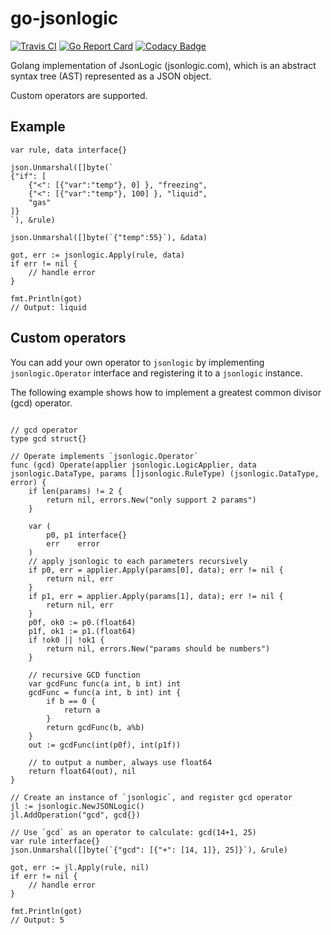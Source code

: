 # go-jsonlogic

[![Travis CI](https://travis-ci.org/HuanTeng/go-jsonlogic.svg?branch=master)](https://travis-ci.org/HuanTeng/go-jsonlogic)
[![Go Report Card](https://goreportcard.com/badge/github.com/HuanTeng/go-jsonlogic)](https://goreportcard.com/report/github.com/HuanTeng/go-jsonlogic)
[![Codacy Badge](https://api.codacy.com/project/badge/Grade/3e9df51b227c47b6b903a2a78ae62072)](https://www.codacy.com/app/the729/go-jsonlogic?utm_source=github.com&amp;utm_medium=referral&amp;utm_content=HuanTeng/go-jsonlogic&amp;utm_campaign=Badge_Grade)

Golang implementation of JsonLogic (jsonlogic.com), which is an abstract syntax tree (AST) represented as a JSON object. 

Custom operators are supported.

## Example

```golang
var rule, data interface{}

json.Unmarshal([]byte(`
{"if": [
	{"<": [{"var":"temp"}, 0] }, "freezing",
	{"<": [{"var":"temp"}, 100] }, "liquid",
	"gas"
]}
`), &rule)

json.Unmarshal([]byte(`{"temp":55}`), &data)

got, err := jsonlogic.Apply(rule, data)
if err != nil {
	// handle error
}

fmt.Println(got)
// Output: liquid
```

## Custom operators

You can add your own operator to `jsonlogic` by implementing `jsonlogic.Operator` interface and registering it to a `jsonlogic` instance.

The following example shows how to implement a greatest common divisor (gcd) operator.

```golang

// gcd operator
type gcd struct{}

// Operate implements `jsonlogic.Operator`
func (gcd) Operate(applier jsonlogic.LogicApplier, data jsonlogic.DataType, params []jsonlogic.RuleType) (jsonlogic.DataType, error) {
	if len(params) != 2 {
		return nil, errors.New("only support 2 params")
	}

	var (
		p0, p1 interface{}
		err    error
	)
	// apply jsonlogic to each parameters recursively
	if p0, err = applier.Apply(params[0], data); err != nil {
		return nil, err
	}
	if p1, err = applier.Apply(params[1], data); err != nil {
		return nil, err
	}
	p0f, ok0 := p0.(float64)
	p1f, ok1 := p1.(float64)
	if !ok0 || !ok1 {
		return nil, errors.New("params should be numbers")
	}

	// recursive GCD function
	var gcdFunc func(a int, b int) int
	gcdFunc = func(a int, b int) int {
		if b == 0 {
			return a
		}
		return gcdFunc(b, a%b)
	}
	out := gcdFunc(int(p0f), int(p1f))

	// to output a number, always use float64
	return float64(out), nil
}

// Create an instance of `jsonlogic`, and register gcd operator
jl := jsonlogic.NewJSONLogic()
jl.AddOperation("gcd", gcd{})

// Use `gcd` as an operator to calculate: gcd(14+1, 25)
var rule interface{}
json.Unmarshal([]byte(`{"gcd": [{"+": [14, 1]}, 25]}`), &rule)

got, err := jl.Apply(rule, nil)
if err != nil {
	// handle error
}

fmt.Println(got)
// Output: 5
```
